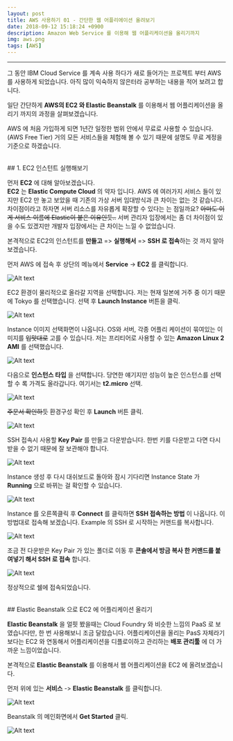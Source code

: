 ```yaml
---
layout: post
title: AWS 사용하기 01 - 간단한 웹 어플리에이션 올려보기
date: 2018-09-12 15:18:24 +0900
description: Amazon Web Service 를 이용해 웹 어플리케이션을 올리기까지
img: aws.png
tags: [AWS]
---
```

---

그 동안 IBM Cloud Service 를 계속 사용 하다가 새로 들어가는 프로젝트 부터 AWS 를 사용하게 되었습니다. 아직 많이 익숙하지 않은터라 공부하는 내용을 적어 보려고 합니다.

일단 간단하게 **AWS의 EC2 와 Elastic Beanstalk** 를 이용해서 웹 어플리케이션을 올리기 까지의 과정을 살펴보겠습니다.

AWS 에 처음 가입하게 되면 1년간 일정한 범위 안에서 무료로 사용할 수 있습니다.(AWS Free Tier)
거의 모든 서비스들을 체험해 볼 수 있기 때문에 설명도 무료 계정을 기준으로 하겠습니다.

<br/>
## 1. EC2 인스턴트 실행해보기

먼저 **EC2** 에 대해 알아보겠습니다.<br/>
**EC2** 는 **Elastic Compute Cloud** 의 약자 입니다. AWS 에 여러가지 서비스 들이 있지만 EC2 만 놓고 보았을 때 기존의 가상 서버 임대방식과 큰 차이는 없는 것 같습니다. 차이점이라고 하자면 서버 리소스를 자유롭게 확장할 수 있다는 는 점일까요? ~~아마도 이게 서비스 이름에 Elastic이 붙은 이유인듯..~~  서버 관리자 입장에서는 좀 더 차이점이 있을 수도 있겠지만 개발자 입장에서는 큰 차이는 느낄 수 없었습니다.

본격적으로 EC2의 인스턴트를 **만들고** => **실행해서** => **SSH 로 접속**하는 것 까지 알아보겠습니다.

먼저 AWS 에 접속 후 상단의 메뉴에서 **Service** -> **EC2** 를 클릭합니다.

![Alt text](/assets/img/2018-09-12/01_EC2.png)

EC2 환경이 물리적으로 올라갈 지역을 선택합니다. 저는 현재 일본에 거주 중 이기 때문에 Tokyo 를 선택했습니다.
선택 후 **Launch Instance** 버튼을 클릭.

![Alt text](/assets/img/2018-09-12/02_EC2.png)

Instance 이미지 선택화면이 나옵니다. OS와 서버, 각종 어플리 케이션이 묶여있는 이미지를 ~~입맛대로~~ 고를 수 있습니다.
저는 프리티어로 사용할 수 있는 **Amazon Linux 2 AMI** 를 선택했습니다.

![Alt text](/assets/img/2018-09-12/04_EC2.png)

다음으로 **인스턴스 타입** 을 선택합니다. 당연한 얘기지만 성능이 높은 인스턴스를 선택할 수 록 가격도 올라갑니다. 여기서는 **t2.micro** 선택.

![Alt text](/assets/img/2018-09-12/05_EC2.png)

~~주문서 확인하듯~~ 환경구성 확인 후 **Launch** 버튼 클릭.

![Alt text](/assets/img/2018-09-12/06_EC2.png)

SSH 접속시 사용할 **Key Pair** 를 만들고 다운받습니다. 한번 키를 다운받고 다면 다시 받을 수 없기 때문에 잘 보관해야 합니다.

![Alt text](/assets/img/2018-09-12/07_EC2.png)

Instance 생성 후 다시 대쉬보드로 돌아와 잠시 기다리면 Instance State 가 **Running** 으로 바뀌는 걸 확인할 수 있습니다.

![Alt text](/assets/img/2018-09-12/09_EC2.png)

Instance 를 오른쪽클릭 후 **Connect** 를 클릭하면 **SSH 접속하는 방법** 이 나옵니다. 이 방법대로 접속해 보겠습니다. Example 의 SSH 로 시작하는 커맨드를 복사합니다.

![Alt text](/assets/img/2018-09-12/10-2_EC2.png)

조금 전 다운받은 Key Pair 가 있는 폴더로 이동 후 **콘솔에서 방금 복사 한 커맨드를 붙여넣기 해서 SSH 로 접속** 합니다.

![Alt text](/assets/img/2018-09-12/10-3_EC2.png)

정상적으로 쉘에 접속되었습니다.

<br/>
## Elastic Beanstalk 으로 EC2 에 어플리케이션 올리기

**Elastic Beanstalk** 을 얼핏 봤을때는 Cloud Foundry 와 비슷한 느낌의 PaaS 로 보였습니다만, 한 번 사용해보니 조금 달랐습니다. 어플리케이션을 올리는 PasS 자체라기 보다는 EC2 와 연동해서 어플리케이션을 디플로이하고 관리하는 **배포 관리툴** 에 더 가까운 느낌이었습니다.

본격적으로 **Elastic Beanstalk** 를 이용해서 웹 어플리케이션을 EC2 에 올려보겠습니다.

먼저 위에 있는 **서비스** -> **Elastic Beanstalk** 를 클릭합니다.

![Alt text](/assets/img/2018-09-12/11_Beanstalk.png)

Beanstalk 의 메인화면에서 **Get Started** 클릭.

![Alt text](/assets/img/2018-09-12/11-1_Beanstalk.png)
